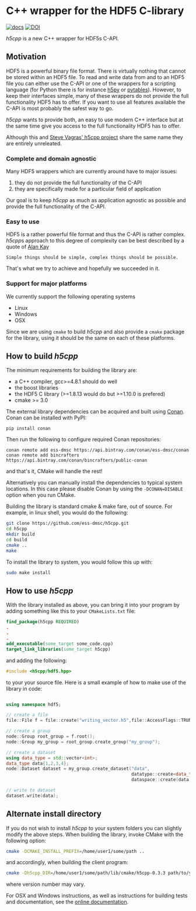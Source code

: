 # C++ wrapper for the HDF5 C-library

[![docs](https://img.shields.io/badge/Documentation-webpages-ADD8E6.svg)](https://ess-dmsc.github.io/h5cpp/index.html) [![DOI](https://zenodo.org/badge/99373936.svg)](https://zenodo.org/badge/latestdoi/99373936)


*h5cpp* is a new C++ wrapper for HDF5s C-API. 

## Motivation

HDF5 is a powerful binary file format. There is virtually nothing that cannot 
be stored within an HDF5 file. To read and write data from and to an HDF5 file
you can either use the C-API or one of the wrappers for a scripting language 
(for Python there is for instance [h5py](http://www.h5py.org/) or 
[pytables](http://www.pytables.org/)). However, to keep their interfaces 
simple, many of these wrappers do not provide the full functionality HDF5 
has to offer. If you want to use all features available the C-API is most 
probably the safest way to go. 

*h5cpp* wants to provide both, an easy to use modern C++ interface but at the 
same time give you access to the full functionality HDF5 has to offer. 

Although this and [Steve Vagras' h5cpp project](https://github.com/steven-varga/h5cpp)
share the same name they are entirely unreleated.


### Complete and domain agnostic 

Many HDF5 wrappers which are currently around have to major issues:

1. they do not provide the full functionality of the C-API
2. they are specifically made for a particular field of application

Our goal is to keep *h5cpp* as much as application agnostic as possible and 
provide the full functionality of the C-API. 

### Easy to use 

HDF5 is a rather powerful file format and thus the C-API is rather complex. 
*h5cpp*s approach to this degree of complexity can be best described by a quote 
of [Alan Kay](http://startupquote.com/post/5626579141)

    Simple things should be simple, complex things should be possible.
    
That's what we try to achieve and hopefully we succeeded in it. 

### Support for major platforms 

We currently support the following operating systems 

* Linux
* Windows 
* OSX

Since we are using `cmake` to build *h5cpp* and also provide a `cmake` package 
for the library, using it should be the same on each of these platforms.  

## How to build *h5cpp*

The minimum requirements for building the library are:

* a C++ compiler, gcc>=4.8.1 should do well
* the boost libraries
* the HDF5 C library (>=1.8.13 would do but >=1.10.0 is prefered)
* cmake >= 3.0

The external library dependencies can be acquired and built using [Conan](https://conan.io/). Conan can be installed with PyPI: 
```
pip install conan
```
Then run the following to configure required Conan repositories:
```
conan remote add ess-dmsc https://api.bintray.com/conan/ess-dmsc/conan
conan remote add bincrafters https://api.bintray.com/conan/bincrafters/public-conan
```
and that's it, CMake will handle the rest!

Alternatively you can manually install the dependencies to typical system locations. In this case please disable Conan by using the `-DCONAN=DISABLE` option when you run CMake. 

Building the library is standard cmake & make fare, out of source. For example,
in linux shell, you would do the following:

```bash
git clone https://github.com/ess-dmsc/h5cpp.git
cd h5cpp
mkdir build
cd build
cmake ..
make
```

To install the library to system, you would follow this up with:
```bash
sudo make install
```

## How to use *h5cpp*

With the library installed as above, you can bring it into your program by adding something
like this to your `CMakeLists.txt` file: 
```cmake
find_package(h5cpp REQUIRED)
.
.
.
add_executable(some_target some_code.cpp)
target_link_libraries(some_target h5cpp)
```
and adding the following:
```cpp
#include <h5cpp/hdf5.hpp>
```
to your your source file.
Here is a small example of how to make use of the library in code:

```cpp

using namespace hdf5;

// create a file
file::File f = file::create("writing_vector.h5",file::AccessFlags::TRUNCATE);

// create a group
node::Group root_group = f.root();
node::Group my_group = root_group.create_group("my_group");

// create a dataset
using data_type = std::vector<int>;
data_type data{1,2,3,4};
node::Dataset dataset = my_group.create_dataset("data",
                                                datatype::create<data_type>(),
                                                dataspace::create(data));

// write to dataset
dataset.write(data);
```

## Alternate install directory

If you do not wish to install *h5cpp* to your system folders you can slightly modify the
above steps. When building the library, invoke CMake with the following option:

```bash
cmake -DCMAKE_INSTALL_PREFIX=/home/user1/some/path ..
```
and accordingly, when building the client program:
```bash
cmake -Dh5cpp_DIR=/home/user1/some/path/lib/cmake/h5cpp-0.3.3 path/to/your/source
```
where version number may vary.

For OSX and Windows instructions, as well as instructions for building tests and documentation,
see the [online documentation](https://ess-dmsc.github.io/h5cpp/index.html).



